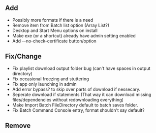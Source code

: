 
## Add
- Possibly more formats if there is a need
- Remove item from Batch list option (Array List?)
- Desktop and Start Menu options on install
- Make exe (or a shortcut) already have admin setting enabled 
- Add --no-check-certificate button/option

## Fix/Change
- Fix playlist download output folder bug (can't have spaces in output directory)
- Fix occasional freezing and stuttering
- Fix app only launching in admin
- Add error bypass? to skip over parts of download if nessecary. 
- Seperate download if statements (That way it can download missing files/dependencies without redownloading everything)
- Make Import Batch FileDirectory default to batch saves folder.
- Fix Batch Command Console entry, format shouldn't say default?

## Remove

